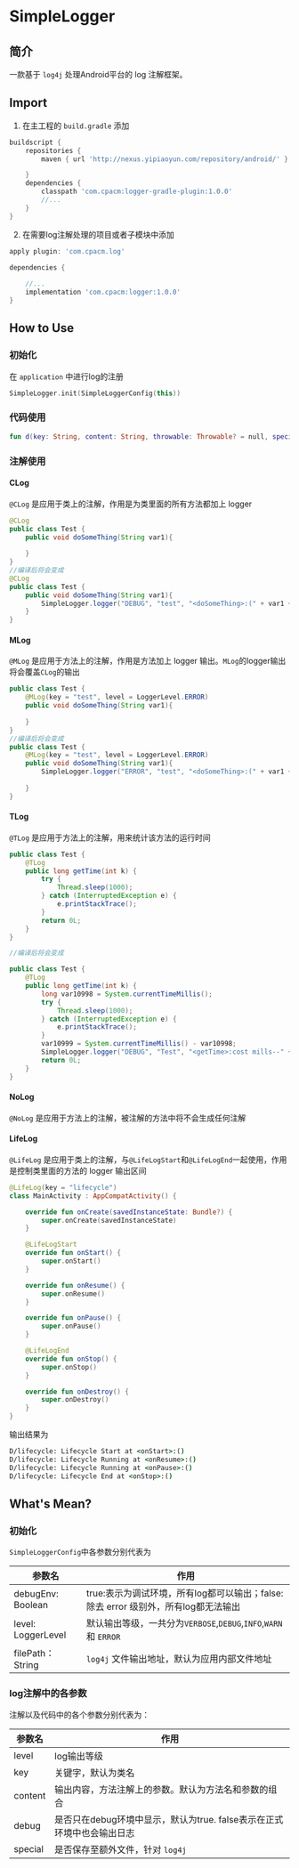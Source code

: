 # SimpleLogger

## 简介
一款基于 `log4j` 处理Android平台的 log 注解框架。

## Import

1. 在主工程的 `build.gradle` 添加
```groovy
buildscript {
    repositories {
        maven { url 'http://nexus.yipiaoyun.com/repository/android/' }

    }
    dependencies {
        classpath 'com.cpacm:logger-gradle-plugin:1.0.0'
        //...
    }
}
```
2. 在需要log注解处理的项目或者子模块中添加
```groovy
apply plugin: 'com.cpacm.log'

dependencies {
    
    //...
    implementation 'com.cpacm:logger:1.0.0'
}

```

## How to Use

### 初始化
在 `application` 中进行log的注册
```kotlin
SimpleLogger.init(SimpleLoggerConfig(this))
```

### 代码使用
```kotlin
fun d(key: String, content: String, throwable: Throwable? = null, specialName: String? = null)
```
### 注解使用

#### CLog
`@CLog` 是应用于类上的注解，作用是为类里面的所有方法都加上 logger
```java
@CLog
public class Test {
    public void doSomeThing(String var1){
        
    } 
}
//编译后将会变成
@CLog
public class Test {
    public void doSomeThing(String var1){
        SimpleLogger.logger("DEBUG", "test", "<doSomeThing>:(" + var1 + ")", true, "");
    } 
}
```
#### MLog
`@MLog` 是应用于方法上的注解，作用是方法加上 logger 输出。`MLog`的logger输出将会覆盖`CLog`的输出
```java
public class Test {
    @MLog(key = "test", level = LoggerLevel.ERROR)
    public void doSomeThing(String var1){
        
    } 
}
//编译后将会变成
public class Test {
    @MLog(key = "test", level = LoggerLevel.ERROR)
    public void doSomeThing(String var1){
        SimpleLogger.logger("ERROR", "test", "<doSomeThing>:(" + var1 + ")", true, "");
                
    } 
}
```
#### TLog
`@TLog` 是应用于方法上的注解，用来统计该方法的运行时间

```java
public class Test {
    @TLog
    public long getTime(int k) {
        try {
            Thread.sleep(1000);
        } catch (InterruptedException e) {
            e.printStackTrace();
        }
        return 0L;
    }
}

//编译后将会变成

public class Test {
    @TLog
    public long getTime(int k) {
        long var10998 = System.currentTimeMillis();
        try {
            Thread.sleep(1000);
        } catch (InterruptedException e) {
            e.printStackTrace();
        }
        var10999 = System.currentTimeMillis() - var10998;
        SimpleLogger.logger("DEBUG", "Test", "<getTime>:cost mills--" + var10999, true, "");
        return 0L;
    }
}
```

#### NoLog
`@NoLog` 是应用于方法上的注解，被注解的方法中将不会生成任何注解

#### LifeLog
`@LifeLog` 是应用于类上的注解，与`@LifeLogStart`和`@LifeLogEnd`一起使用，作用是控制类里面的方法的 logger 输出区间

```kotlin
@LifeLog(key = "lifecycle")
class MainActivity : AppCompatActivity() {

    override fun onCreate(savedInstanceState: Bundle?) {
        super.onCreate(savedInstanceState)
    }

    @LifeLogStart
    override fun onStart() {
        super.onStart()
    }

    override fun onResume() {
        super.onResume()
    }

    override fun onPause() {
        super.onPause()
    }

    @LifeLogEnd
    override fun onStop() {
        super.onStop()
    }

    override fun onDestroy() {
        super.onDestroy()
    }
}

```
输出结果为
```cmd
D/lifecycle: Lifecycle Start at <onStart>:()
D/lifecycle: Lifecycle Running at <onResume>:()
D/lifecycle: Lifecycle Running at <onPause>:()
D/lifecycle: Lifecycle End at <onStop>:()
```


## What's Mean?

### 初始化
`SimpleLoggerConfig`中各参数分别代表为

| 参数名 | 作用  |
| ------ | ------ | 
| debugEnv: Boolean | true:表示为调试环境，所有log都可以输出；false: 除去 error 级别外，所有log都无法输出 | 
| level: LoggerLevel | 默认输出等级，一共分为`VERBOSE`,`DEBUG`,`INFO`,`WARN` 和 `ERROR` |
| filePath：String | `log4j` 文件输出地址，默认为应用内部文件地址 |

### log注解中的各参数
注解以及代码中的各个参数分别代表为：

| 参数名 | 作用  |
| ------ | ------ | 
| level | log输出等级 | 
| key | 关键字，默认为类名 |
| content | 输出内容，方法注解上的参数。默认为方法名和参数的组合 |
| debug | 是否只在debug环境中显示，默认为true. false表示在正式环境中也会输出日志 |
| special | 是否保存至额外文件，针对 `log4j` |